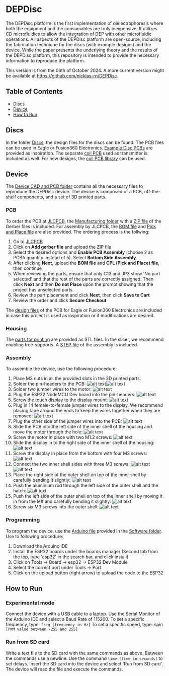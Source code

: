 # DEPDisc
The DEPDisc platform is the first implementation of dielectrophoresis where both the equipment and the consumables are truly inexpensive. It utilizes CD microfluidics to allow the integration of DEP with other microfluidic operations. 
All aspects of the DEPDisc platform are open-source, including the fabrication technique for the discs (with example designs) and the device.
While the paper presents the underlying theory and the results of the DEPDisc platform, this repository is intended to provide the necessary information to reproduce the platform.

This version is from the 06th of October 2024. A more current version might be available at https://github.com/nicklas-rn/DEPDisc.

## Table of Contents
- [Discs](#Discs)
- [Device](#Device)
- [How to Run](#How%20to%20Run)

## Discs
In the folder [Discs](/Discs), the design files for the discs can be found. The PCB files can be used in Eagle or Fusion360 Electronics. [Example Disc PCBs](/Discs/Example%20Disc%20PCBs) are provided as inspiration. The separate [coil PCB](/Discs/Coil%20PCB/) used as transmitter is included as well. For new designs, the [coil PCB library](/Discs/Coil%20PCB%20Library/) can be used.

## Device
The [Device CAD and PCB folder](/Device/) contains all the necessary files to reproduce the DEPDisc device. The device is composed of a PCB, off-the-shelf components, and a set of 3D printed parts. 

### PCB
To order the PCB at [JLCPCB](jlcpcb.com), the [Manufacturing folder](/Device/PCB/Manufacturing/) with a [ZIP file](/Device/PCB/Manufacturing/reDEP%20Base%20rev1%20v8_2024-09-17.zip) of the Gerber files is included. For assembly by JLCPCB, the [BOM file](/Device/PCB/Manufacturing/DEPDisc%20Base%20rev1%20v8_2024-09-17.zip) and [Pick and Place file](/Device/PCB/Manufacturing/DEPDisc%20Base%20rev1%20v8_2024-09-17.zip) are also provided. 
The ordering process is the follwing:
1. Go to [JLCPCB](jlcpcb.com)
2. Click on **Add gerber file** and upload the ZIP file
3. Select the desired options and **Enable PCB Assembly** (choose 2 as PCBA quantity instead of 5). Select **Bottom Side Assembly**.
4. After clicking **Next**, upload the **BOM file** and **CPL (Pick and Place) file**, then continue
5. When reviewing the parts, ensure that only C13 and JP3 show 'No part selected' and that the rest of the parts are correctly assigned. Then click **Next** and then **Do not Place** upon the prompt showing that the project has unselected parts.
6. Review the part placement and click **Next**, then click **Save to Cart**
7. Review the order and click **Secure Checkout**

The [design files](/Device/PCB/Design%20Files) of the PCB for Eagle or Fusion360 Electronics are included in case this project is used as inspiration or if modifications are desired.

### Housing
The [parts for printing](/Device/3D%20Printed%20Parts) are provided as STL files. In the slicer, we recommend enabling tree-supports. 
A [STEP file](/Device/DEPDisc%20Device%20rev1.step) of the assembly is included. 

### Assembly
To assemble the device, use the following procedure:
1. Place M3 nuts in all the provided slots in the 3D printed parts.
2. Solder the pin-headers to the PCB: ![alt text](/Figures/headers_top.JPG?raw=true)![alt text](/Figures/headers_bottom.JPG?raw=true)
3. Solder two jumper wires to the motor: ![alt text](/Figures/pcb_motor.JPG?raw=true)
4. Plug the ESP32 NodeMCU Dev board into the pin-headers: ![alt text](/Figures/pcb_esp32.JPG?raw=true)
5. Screw the touch display to the display mount: ![alt text](/Figures/display_mount.JPG?raw=true)
6. Plug in 14 female-to-female jumper wires to the display. We recommend placing tape around the ends to keep the wires together when they are removed: ![alt text](/Figures/display_cables.JPG?raw=true)
7. Plug the other side of the jumper wires into the PCB: ![alt text](/Figures/pcb_display.JPG?raw=true)
8. Slide the PCB into the left side of the inner shell of the housing and move the motor through the hole: ![alt text](/Figures/pcb_housing.JPG?raw=true)
9. Screw the motor in place with two M1.2 screws: ![alt text](/Figures/motor_screws.JPG?raw=true)
10. Slide the display in to the right side of the inner shell of the housing: ![alt text](/Figures/display_housing.JPG?raw=true)
11. Screw the display in place from the bottom with four M3 screws: ![alt text](/Figures/display_screws.JPG?raw=true)
12. Connect the two inner shell sides with three M3 screws: ![alt text](/Figures/housing_screws.JPG?raw=true) ![alt text](/Figures/housing_screws2.JPG?raw=true)
13. Place the right side of the outer shell on top of the inner shell by carefully bending it slightly: ![alt text](/Figures/right_outer.JPG?raw=true)
14. Push the aluminium rod through the left side of the outer shell and the hatch: ![alt text](/Figures/rod.JPG?raw=true)
15. Push the left side of the outer shell on top of the inner shell by moving it in from the left and carefully bending it slightly: ![alt text](/Figures/left_outer.JPG?raw=true)
16. Screw six M3 screws into the outer shell: ![alt text](/Figures/shell_screws.JPG?raw=true)

### Programming
To program the device, use the [Arduino file](/Device/Software/DEPDisc_base.ino) provided in the [Software folder](/Device/Software). Use to following procedure:
1. Download the Arduino IDE
2. Install the ESP32 boards under the boards manager (Second tab from the top, type 'esp32' in the search bar, and click install)
3. Click on Tools -> Board -> esp32 -> ESP32 Dev Module
4. Select the correct port under Tools -> Port
5. Click on the upload button (right arrow) to upload the code to the ESP32

## How to Run
### Experimental mode
Connect the device with a USB cable to a laptop. Use the Serial Monitor of the Arduino IDE and select a Baud Rate of 115200. 
To set a specific frequency, type: `freq [frequency in Hz]`
To set a specific speed, type: spin `[PWM value between -255 and 255]`

### Run from SD card
Write a text file to the SD card with the same commands as above. Between the commands use a newline. Use the command `time [time in seconds]` to set delays. Insert the SD card into the device and select 'Run from SD card'. The device will read the file and execute the commands.